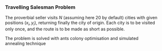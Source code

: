 ### Travelling Salesman Problem

The proverbial seller visits $N$ (assuming here 20 by default) cities with given positions $(x_i, y_i)$, returning finally the city of origin. Each city is to be visited only once, and the route is to be made as short as possible.

The problem is solved with ants colony optimisation and simulated annealing technique
